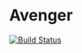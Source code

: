 # Avenger
[![Build Status](https://travis-ci.org/aniket282p/Avenger.svg?branch=master)](https://travis-ci.org/aniket282p/Avenger)
